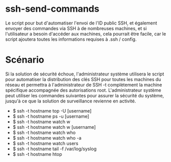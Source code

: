 # ssh-send-commands

Le script pour but d'automatiser l'envoi de l'ID public SSH, et également envoyer des commandes via SSH à de nombreuses machines, et si l'utilisateur a besoin d'accéder aux machines, cela pourrait être facile, car le script ajoutera toutes les informations requises à .ssh / config.

# Scénario
Si la solution de sécurité échoue, l'administrateur système utilisera le script pour automatiser la distribution des clés SSH pour toutes les machines du réseau et permettra à l'administrateur de SSH -t complètement la machine spécifique accompagnée des autorisations root. L'administrateur système peut utiliser les commandes suivantes pour assurer la sécurité du système, jusqu'à ce que la solution de surveillance revienne en activité.

   - $ ssh -t hostname top -U [username]
   - $ ssh -t hostname  ps -u [username]
   - $ ssh -t hostname watch w
   - $ ssh -t hostname watch w [username]
   - $ ssh -t hostname watch who 
   - $ ssh -t hostname watch who -a
   - $ ssh -t hostname watch users
   - $ ssh -t hostname tail -f /var/log/syslog
   - $ ssh -t hostname htop

